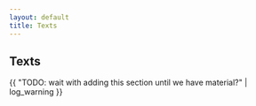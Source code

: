 ```yaml
---
layout: default
title: Texts
---
```

## Texts

{{ "TODO: wait with adding this section until we have material?" | log_warning }}

